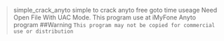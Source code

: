 >simple_crack_anyto
simple to crack anyto free goto time
>useage
Need Open File With UAC Mode.
This program use at iMyFone Anyto program
##Warning
  `This program may not be copied for commercial use or distribution`
